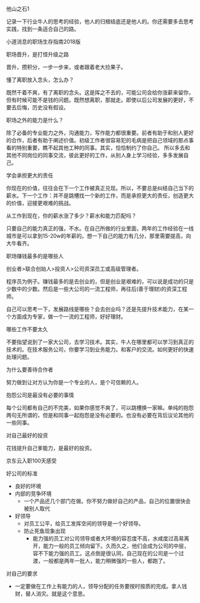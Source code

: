 他山之石1



记录一下行业牛人的思考的经验，他人的归根结底还是他人的。你还需要多去思考实践，找到一条适合自己的路。

小道消息的职场生存指南2018版



职场晋升，是打怪升级之路

晋升，攒积分，一步一步来，或者跟着老大捡果子。

懂了离职放入念头，怎么办？

既然干着不爽，有了离职的念头。这是挥之不去的，可能公司会给你涨薪来留你，但有时候可能不是钱的问题。既然想离职，那就走。即使以后公司发展的更好，不要去后悔，历史没有假设。

职场之外的能力是什么？

除了必备的专业能力之外，沟通能力，写作能力都很重要。前者有助于和别人更好的合作，后者有助于阐述价值。初级工作者很容易犯的毛病是把自己领域的那点事看的特别重要，瞧不起其他工种的同事。其实，恰恰制约了你自己。 所以多去和其他不同岗位的同事交流，彼此更好的工作，从别人身上学习经验，多多发展自己。

学会承担更大的责任

你现在的价值，往往会在下一个工作被真正兑现。所以，不要总是纠结自己当下的薪水。下一个工作：并不是跳槽找一个新的工作，而是承担更大的责任，创造更大的价值，迎接更艰难的挑战。

从工作到现在，你的薪水涨了多少？薪水和能力匹配吗？

只要自己的能力真正的强，不水。在自己所做的行业里面，两年的工作经验在一线城市是可以拿到15-20w的年薪的。想一下自己的能力有几分，那里需要提高，向大牛看齐。

职场赚钱最多的是哪些人

创业者>联合创始人>投资人>公司资深员工或高级管理者。

程序员为例子。赚钱最多的是去创业的，但是创业是艰难的，可以说是成功的只是少数中的少数。然后是一些大公司的一流工程师，再往后(善于理财)的资深工程师。

自己可以思考一下，发展路线是哪些？会去创业吗？还是先提升技术能力，在某一个方面成为专家，做一个一流的工程师，好好理财。

哪些工作不要太久

不要指望说到了一家大公司，去学习技术。其实，牛人在哪里都可以学习到真正的技术的。在技术服务公司，你要学习到业务能力。和客户的交流。如何更好的快速处理问题。

为什么要善待合作者

努力做到让对方认为你是一个专业的人，是个可信赖的人。

抱怨公司是最没有必要的事情

每个公司都有自己的不完美，如果你感觉不爽了，可以跳槽换一家嘛。单纯的抱怨两句无所谓的，但是和同事一起抱怨是没有必要的。也没有必要在背后议论其他的一些同事。

对自己最好的投资

花钱提升自己爹能力，是最好的投资。

京东云入职100天感受

好公司的标准

- 良好的环境
- 内部的竞争环境 
  - 一个产品还几个部门在做。你不努力做好自己的产品，自己的位置很快会被别人取代
- 好领导
  - 对员工公平，给员工发挥空间的领导是一个好领导。
  - 防止死鱼现象出现
    - 能力强的员工对公司领导或者大环境的容忍度不高，水咸度过高易离开，能力一般的员工倾向留下。久而久之，他们会成为公司的中层，容不下能力强的员工。这点倒是很认同，自己现在的公司是一个过渡，一般都是两年一批人，能力稍微强的一些人，都跑了。
  
对自己的要求

  - 一定要做在工作上有能力的人，领导分配的任务要按时按质的完成。拿人钱财，替人消灾。就是这个意思。
  
  
  
  

